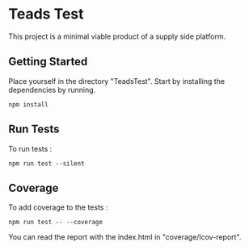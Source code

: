 # Teads Test

This project is a minimal viable product of a supply side platform.

## Getting Started

Place yourself in the directory "TeadsTest".
Start by installing the dependencies by running.

```
npm install
```

## Run Tests

To run tests :

```
npm run test --silent
```

## Coverage

To add coverage to the tests :

```
npm run test -- --coverage 
```

You can read the report with the index.html in "coverage/lcov-report".
